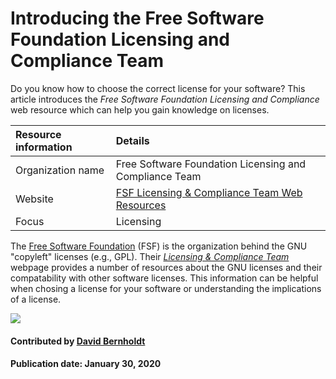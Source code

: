 # Introducing the Free Software Foundation Licensing and Compliance Team

Do you know how to choose the correct license for your software? This article introduces the *Free Software Foundation Licensing and Compliance* web resource which can help you gain knowledge on licenses.

Resource information | Details 
:--- | :--- 
Organization name | Free Software Foundation Licensing and Compliance Team
Website | [FSF Licensing & Compliance Team Web Resources](http://www.fsf.org/licensing/)
Focus | Licensing

The [Free Software Foundation](http://www.fsf.org/) (FSF) is the organization behind the GNU "copyleft" licenses (e.g., GPL).  Their *[Licensing & Compliance Team](http://www.fsf.org/licensing/)* webpage provides a number of resources about the GNU licenses and their compatability with other software licenses.  This information can be helpful when chosing a license for your software or understanding the implications of a license.

<img src='https://github.com/betterscientificsoftware/images/raw/master/Logo-class-fsf-new.png' class='logo' />

#### Contributed by [David Bernholdt](http://github.com/bernhold "David Bernholdt")

#### Publication date: January 30, 2020

<!---
Publish: yes
Categories: collaboration
Topics: licensing
Tags: website
Level: 2
Prerequisites: defaults
Aggregate: none
--->
